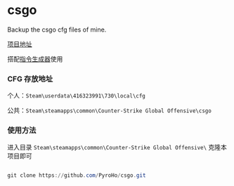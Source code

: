 # csgo

Backup the csgo cfg files of mine.

[项目地址](https://github.com/PyroHo/csgo)

搭配[指令生成器](https://codepen.io/PyroHo/pen/XWqEBxm)使用

### CFG 存放地址

个人：`Steam\userdata\416323991\730\local\cfg`

公共：`Steam\steamapps\common\Counter-Strike Global Offensive\csgo`

### 使用方法

进入目录 `Steam\steamapps\common\Counter-Strike Global Offensive\` 克隆本项目即可

```powershell

git clone https://github.com/PyroHo/csgo.git

```

